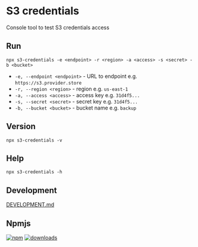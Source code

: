 # S3 credentials

Console tool to test S3 credentials access

## Run

```shell
npx s3-credentials -e <endpoint> -r <region> -a <access> -s <secret> -b <bucket>
```

* `-e, --endpoint <endpoint>` - URL to endpoint e.g. `https://s3.provider.store`
* `-r, --region <region>` - region e.g. `us-east-1`
* `-a, --access <access>` - access key e.g. `31d4f5...`
* `-s, --secret <secret>` - secret key e.g. `31d4f5...`
* `-b, --bucket <bucket>` - bucket name e.g. `backup`

## Version

```shell
npx s3-credentials -v
```

## Help

```shell
npx s3-credentials -h
```

## Development

[DEVELOPMENT.md](docs/DEVELOPMENT.md)

## Npmjs

[![npm](https://img.shields.io/npm/v/s3-credentials?label=npm)](https://www.npmjs.com/package/s3-credentials)
[![downloads](https://img.shields.io/npm/dt/s3-credentials?label=downloads)](https://www.npmjs.com/package/s3-credentials)
